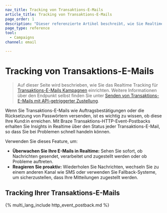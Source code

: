 ```yaml
---
nav_title: Tracking von Transaktions-E-Mails
article_title: Tracking von Transaktions-E-Mails
page_order: 1
description: "Dieser referenzierte Artikel beschreibt, wie Sie Realtime Tracking für Transaktions-E-Mails Kampagnen einrichten können."
page_type: reference
tool:
  - Campaigns
channel: email

---
```


# Tracking von Transaktions-E-Mails

> Auf dieser Seite wird beschrieben, wie Sie das Realtime Tracking für [Transaktions-E-Mails Kampagnen]({{site.baseurl}}/user_guide/message_building_by_channel/email/transactional_message_api_campaign/) einrichten. Weitere Informationen über den Endpunkt selbst finden Sie unter [Senden von Transaktions-E-Mails mit API-getriggerter Zustellung]({{site.baseurl}}/api/endpoints/messaging/send_messages/post_send_transactional_message/).

Wenn Sie Transaktions-E-Mails wie Auftragsbestätigungen oder die Rücksetzung von Passwörtern versenden, ist es wichtig zu wissen, ob diese Ihre Kund:in erreichen. Mit Braze Transaktions-HTTP-Event-Postbacks erhalten Sie Insights in Realtime über den Status jeder Transaktions-E-Mail, so dass Sie bei Problemen schnell handeln können.

Verwenden Sie dieses Feature, um:

- **Überwachen Sie Ihre E-Mails in Realtime:** Sehen Sie sofort, ob Nachrichten gesendet, verarbeitet und zugestellt werden oder ob Probleme auftreten.
- **Reagieren Sie proaktiv:** Wiederholen Sie Nachrichten, wechseln Sie zu einem anderen Kanal wie SMS oder verwenden Sie Fallback-Systeme, um sicherzustellen, dass Ihre Mitteilungen zugestellt werden.

## Tracking Ihrer Transaktions-E-Mails

{% multi_lang_include http_event_postback.md %}


